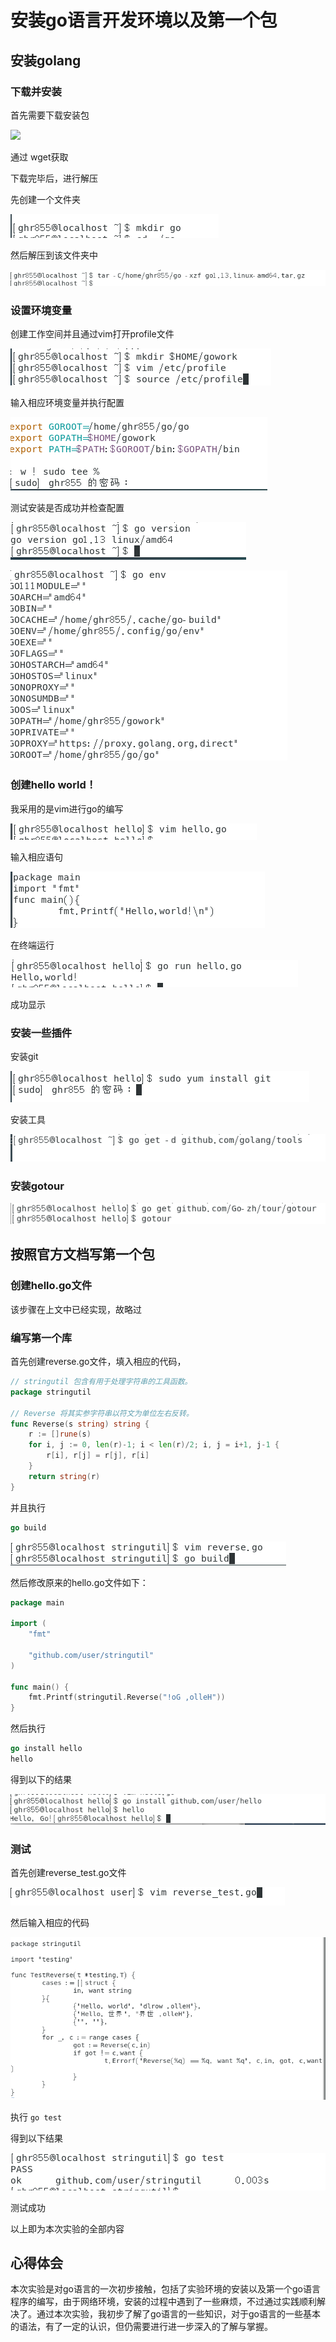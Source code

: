 # 安装go语言开发环境以及第一个包

## 安装golang

###  下载并安装

 首先需要下载安装包

 ![](https://github.com/HaiRG/ServiceComputing/edit/master/img/2.png)

 通过 wget获取

下载完毕后，进行解压

先创建一个文件夹

 ![](/img/3.png)

然后解压到该文件夹中

 ![](/img/5.png)

### 设置环境变量

创建工作空间并且通过vim打开profile文件

![](/img/7.png)

输入相应环境变量并执行配置

![](/img/6.png)

测试安装是否成功并检查配置

![](/img/8.png)

![](/img/9.png)

### 创建hello world！

我采用的是vim进行go的编写

![](/img/10.png)

输入相应语句

![](/img/11.png)

在终端运行

 ![](/img/12.png)

成功显示

### 安装一些插件

安装git

![](/img/13.png)

安装工具

![](/img/15.png)

### 安装gotour

![](/img/14.png)


## 按照官方文档写第一个包

### 创建hello.go文件

该步骤在上文中已经实现，故略过

### 编写第一个库

 首先创建reverse.go文件，填入相应的代码，
```go
// stringutil 包含有用于处理字符串的工具函数。
package stringutil

// Reverse 将其实参字符串以符文为单位左右反转。
func Reverse(s string) string {
	r := []rune(s)
	for i, j := 0, len(r)-1; i < len(r)/2; i, j = i+1, j-1 {
		r[i], r[j] = r[j], r[i]
	}
	return string(r)
}
```
 并且执行
 ```go
 go build
 ```

 ![](/img/16.5.png)

然后修改原来的hello.go文件如下：

```go
package main

import (
	"fmt"

	"github.com/user/stringutil"
)

func main() {
	fmt.Printf(stringutil.Reverse("!oG ,olleH"))
}
```

然后执行
```go
go install hello
hello
```

得到以下的结果

 ![](/img/16.52.png)

 ### 测试

  首先创建reverse_test.go文件

![](/img/16.png)

 然后输入相应的代码

 ![](/img/17.png)

  执行  ```go test```

  得到以下结果

  ![](/img/18.png)

  测试成功

  以上即为本次实验的全部内容

## 心得体会

 本次实验是对go语言的一次初步接触，包括了实验环境的安装以及第一个go语言程序的编写，由于网络环境，安装的过程中遇到了一些麻烦，不过通过实践顺利解决了。通过本次实验，我初步了解了go语言的一些知识，对于go语言的一些基本的语法，有了一定的认识，但仍需要进行进一步深入的了解与掌握。
